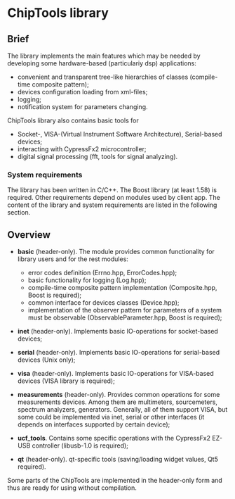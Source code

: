 # ChipTools library
## Brief
The library implements the main features which may be needed by developing some hardware-based (particulariy dsp) applications:

* convenient and transparent tree-like hierarchies of classes (compile-time composite pattern);
* devices configuration loading from xml-files;
* logging;
* notification system for parameters changing.
 
ChipTools library also contains basic tools for 

* Socket-, VISA-(Virtual Instrument Software Architecture), Serial-based devices;
* interacting with CypressFx2 microcontroller;
* digital signal processing (fft, tools for signal analyzing).

### System requirements

The library has been written in C/C++. The Boost library (at least 1.58) is required.  Other requirements depend on modules used by client app. 
The content of the library and system requirements are listed in the following section.

## Overview
* **basic** (header-only). The module provides common functionality for library users and for the rest modules:
   * error codes definition (Errno.hpp, ErrorCodes.hpp);
   * basic functionality for logging (Log.hpp);
   * compile-time composite pattern implementation (Composite.hpp, Boost is required);
   * common interface for devices classes (Device.hpp);
   * implementation of the observer pattern for parameters of a system must be observable (ObservableParameter.hpp, Boost is required);

* **inet** (header-only). Implements basic IO-operations for socket-based devices;

* **serial** (header-only). Implements basic IO-operations for serial-based devices (Unix only);

* **visa** (header-only). Implements basic IO-operations for VISA-based devices (VISA library is required);

* **measurements** (header-only). Provides common operations for some measurements devices. Among them are multimeters, sourcemeters, spectrum analyzers, generators. 
Generally, all of them support  VISA, but some could be implemented via inet, serial or other interfaces (it depends on interfaces supported by certain device);

* **ucf_tools**. Contains some specific operations with the CypressFx2 EZ-USB controller (libusb-1.0 is required);
* **qt** (header-only). qt-specific tools (saving/loading widget values, Qt5 required).

Some parts of the ChipTools are implemented in the header-only form and thus are ready for using without compilation. 
